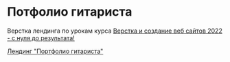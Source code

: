 # Потфолио гитариста

Верстка лендинга по урокам курса [Верстка и создание веб сайтов 2022 - с нуля до результата!](https://www.udemy.com/course/dmitrii-fokeev-web-dev-essential/)

[Лендинг "Портфолио гитариста"](https://emarkova22.github.io/portfolio-guitarist/)

